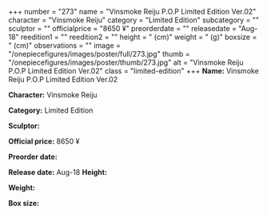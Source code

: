 +++
number = "273"
name = "Vinsmoke Reiju P.O.P Limited Edition Ver.02"
character = "Vinsmoke Reiju"
category = "Limited Edition"
subcategory = ""
sculptor = ""
officialprice = "8650 ¥"
preorderdate = ""
releasedate = "Aug-18"
reedition1 = ""
reedition2 = ""
height = " (cm)"
weight = " (g)"
boxsize = " (cm)"
observations = ""
image = "/onepiecefigures/images/poster/full/273.jpg"
thumb = "/onepiecefigures/images/poster/thumb/273.jpg"
alt = "Vinsmoke Reiju P.O.P Limited Edition Ver.02"
class = "limited-edition"
+++
**Name:** Vinsmoke Reiju P.O.P Limited Edition Ver.02

**Character:** Vinsmoke Reiju

**Category:** Limited Edition 

**Sculptor:** 

**Official price:** 8650 ¥

**Preorder date:** 

**Release date:** Aug-18
**Height:** 

**Weight:** 

**Box size:** 

